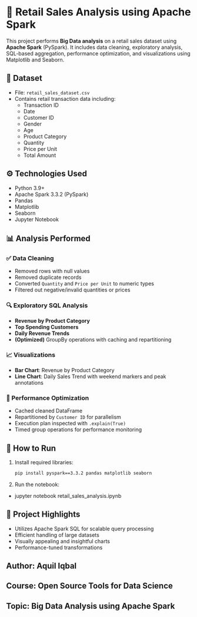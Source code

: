 # 🛒 Retail Sales Analysis using Apache Spark

This project performs **Big Data analysis** on a retail sales dataset using **Apache Spark** (PySpark). It includes data cleaning, exploratory analysis, SQL-based aggregation, performance optimization, and visualizations using Matplotlib and Seaborn.

## 📁 Dataset

- File: `retail_sales_dataset.csv`
- Contains retail transaction data including:
  - Transaction ID
  - Date
  - Customer ID
  - Gender
  - Age
  - Product Category
  - Quantity
  - Price per Unit
  - Total Amount

## ⚙️ Technologies Used

- Python 3.9+
- Apache Spark 3.3.2 (PySpark)
- Pandas
- Matplotlib
- Seaborn
- Jupyter Notebook

## 📊 Analysis Performed

### ✅ Data Cleaning
- Removed rows with null values
- Removed duplicate records
- Converted `Quantity` and `Price per Unit` to numeric types
- Filtered out negative/invalid quantities or prices

### 🔍 Exploratory SQL Analysis
- **Revenue by Product Category**
- **Top Spending Customers**
- **Daily Revenue Trends**
- **(Optimized)** GroupBy operations with caching and repartitioning

### 📈 Visualizations
- **Bar Chart**: Revenue by Product Category
- **Line Chart**: Daily Sales Trend with weekend markers and peak annotations

### 🧠 Performance Optimization
- Cached cleaned DataFrame
- Repartitioned by `Customer ID` for parallelism
- Execution plan inspected with `.explain(True)`
- Timed group operations for performance monitoring

## 🏁 How to Run

1. Install required libraries:
   ```bash
   pip install pyspark==3.3.2 pandas matplotlib seaborn

2. Run the notebook:
 - jupyter notebook retail_sales_analysis.ipynb

## 📌 Project Highlights
 - Utilizes Apache Spark SQL for scalable query processing
 - Efficient handling of large datasets
 - Visually appealing and insightful charts
 - Performance-tuned transformations


## Author: Aquil Iqbal
## Course: Open Source Tools for Data Science
## Topic: Big Data Analysis using Apache Spark